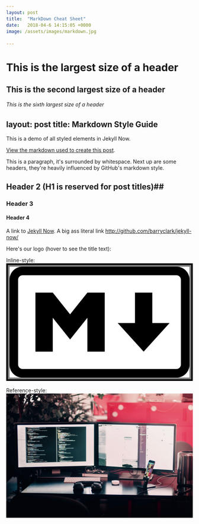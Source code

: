 ```yaml
---
layout: post
title:  "MarkDown Cheat Sheet"
date:   2018-04-6 14:15:05 +0000
image: /assets/images/markdown.jpg

---
```



# This is the largest size of a header
## This is the second largest size of a header
###### This is the sixth largest size of a header


layout: post
title: Markdown Style Guide
---

This is a demo of all styled elements in Jekyll Now. 

[View the markdown used to create this post](https://raw.githubusercontent.com/barryclark/www.jekyllnow.com/gh-pages/_posts/2014-6-19-Markdown-Style-Guide.md).

This is a paragraph, it's surrounded by whitespace. Next up are some headers, they're heavily influenced by GitHub's markdown style.

## Header 2 (H1 is reserved for post titles)##

### Header 3

#### Header 4
 
A link to [Jekyll Now](http://github.com/barryclark/jekyll-now/). A big ass literal link <http://github.com/barryclark/jekyll-now/>
  

Here's our logo (hover to see the title text):

Inline-style: 
![alt text](/assets/images/markdown.jpg)

Reference-style: 
![alt text][logo]

[logo]: /assets/images/twoscreen.jpg
